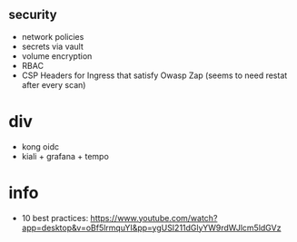 ## security
- network policies
- secrets via vault
- volume encryption
- RBAC
- CSP Headers for Ingress that satisfy Owasp Zap (seems to need restat after every scan)

# div
- kong oidc
- kiali + grafana + tempo
                                                                                               
# info
- 10 best practices: https://www.youtube.com/watch?app=desktop&v=oBf5lrmquYI&pp=ygUSI211dGlyYW9rdWJlcm5ldGVz
